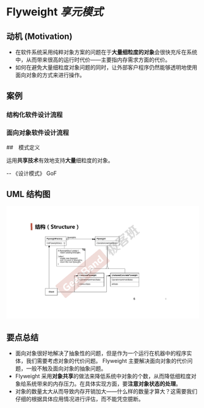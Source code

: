 ﻿# Flyweight *享元模式*

## 动机 (Motivation)

* 在软件系统采用纯粹对象方案的问题在于**大量细粒度的对象**会很快充斥在系统中，从而带来很高的运行时代价——主要指内存需求方面的代价。
* 如何在避免大量细粒度对象问题的同时，让外部客户程序仍然能够透明地使用面向对象的方式来进行操作。

## 案例


### 结构化软件设计流程

### 面向对象软件设计流程


##　模式定义

运用**共享技术**有效地支持**大量**细粒度的对象。

-- 《设计模式》 GoF

## UML 结构图

![UML](./UML.png)

## 要点总结

* 面向对象很好地解决了抽象性的问题，但是作为一个运行在机器中的程序实体，我们需要考虑对象的代价问题。 Flyweight 主要解决面向对象的代价问题，一般不触及面向对象的抽象问题。
* Flyweight 采用**对象共享**的做法来降低系统中对象的个数，从而降低细粒度对象给系统带来的内存压力。在具体实现方面，要**注意对象状态的处理**。
* 对象的数量太大从而导致内存开销加大——什么样的数量才算大？这需要我们仔细的根据具体应用情况进行评估，而不能凭空臆断。
